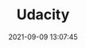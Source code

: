 ---
layout: post
title: Udacity
date: 2021-09-09 13:07:45
last_modified_at : 2021-09-09 13:07:45
parent: Mooc
has_children: true
nav_order: 1
nav_exclude: true
---